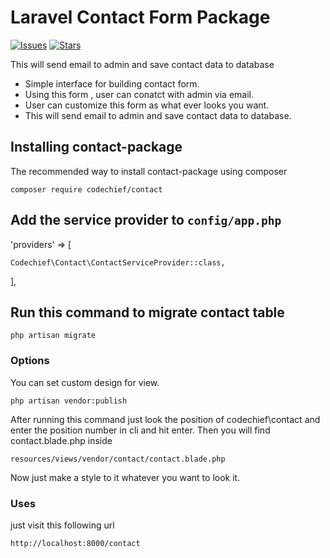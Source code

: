Laravel Contact Form Package
============================

[![Issues](https://img.shields.io/github/issues/techmahedy/laravel-contact-form-package?style=flat-square)](https://github.com/techmahedy/laravel-contact-form-package/issues)
[![Stars](https://img.shields.io/github/issues/techmahedy/laravel-contact-form-package?style=flat-square)](https://github.com/techmahedy/laravel-contact-form-package/stargazers)

This will send email to admin and save contact data to database

- Simple interface for building contact form.
- Using this form , user can conatct with admin via email.
- User can customize this form as what ever looks you want.
- This will send email to admin and save contact data to database.

## Installing contact-package

The recommended way to install contact-package using composer

    composer require codechief/contact

## Add the service provider to `config/app.php`

'providers' => [

    Codechief\Contact\ContactServiceProvider::class,

],

## Run this command to migrate contact table 

    php artisan migrate 
 
### Options 

You can set custom design for view.

    php artisan vendor:publish

After running this command just look the position of codechief\contact and enter the position number in cli and hit enter. Then you will find contact.blade.php inside 

    resources/views/vendor/contact/contact.blade.php 

Now just make a style to it whatever you want to look it. 

### Uses

just visit this following url

    http://localhost:8000/contact 